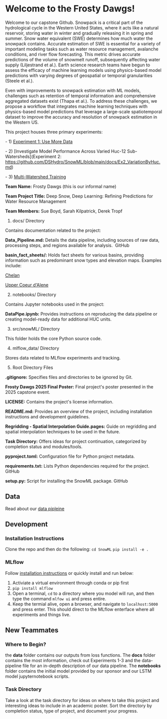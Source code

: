 # Welcome to the Frosty Dawgs!

Welcome to our capstone Github. Snowpack is a critical part of the hydrological cycle in the Western United States, where it acts like a natural reservoir, storing water in winter and gradually releasing it in spring and summer. Snow water equivalent (SWE) determines how much water the snowpack contains. Accurate estimation of SWE is essential for a variety of important modeling tasks such as water resource management, avalanche conditions, and river flow forecasting. This metric drives accurate predictions of the volume of snowmelt runoff, subsequently affecting water supply (Liljestrand et al.). Earth science research teams have begun to assess the efficacy of machine learning models using physics-based model predictions with varying degrees of geospatial or temporal granularities (Steele et al.).

Even with improvements to snowpack estimation with ML models, challenges such as retention of temporal information and comprehensive aggregated datasets exist (Thapa et al.). To address these challenges, we propose a workflow that integrates machine learning techniques with physics-based model predictions that leverage a large-scale spatiotemporal dataset to improve the accuracy and resolution of snowpack estimation in the Western US.

This project houses three primary experiments: 

\- 1) [Experiment 1: Use More Data](https://github.com/DSHydro/SnowML/blob/main/docs/Ex1_MoreData.md)

\- 2) [Investigate Model Performance Across Varied Huc-12 Sub-Watersheds](Experiment 2: https://github.com/DSHydro/SnowML/blob/main/docs/Ex2_VariationByHuc.md)

\- 3) [Multi-Watershed Training](https://github.com/DSHydro/SnowML/blob/main/docs/Ex3_MultiHucTraining.md)

**Team Name:** Frosty Dawgs (this is our informal name)

**Team Project Title:** Deep Snow, Deep Learning: Refining Predictions for Water Resource Management

**Team Members:** Sue Boyd, Sarah Kilpatrick, Derek Tropf


1. docs/ Directory

Contains documentation related to the project:​

**Data_Pipeline.md:** Details the data pipeline, including sources of raw data, processing steps, and regions available for analysis. ​
GitHub

**basin_fact_sheets/:** Holds fact sheets for various basins, providing information such as predominant snow types and elevation maps. Examples include:​

[Chelan](https://github.com/DSHydro/SnowML/blob/main/docs/basin_fact_sheets/Chelan%2817020009%29.md)

[Upper Coeur d'Alene](https://github.com/DSHydro/SnowML/blob/main/docs/basin_fact_sheets/Upper_Coeur_d'Alene(17010301).md)

2. notebooks/ Directory

Contains Jupyter notebooks used in the project:​

**DataPipe.ipynb:** Provides instructions on reproducing the data pipeline or creating model-ready data for additional HUC units. ​

3. src/snowML/ Directory

This folder holds the core Python source code.

4. mlflow_data/ Directory

Stores data related to MLflow experiments and tracking.​

5. Root Directory Files

**.gitignore:** Specifies files and directories to be ignored by Git.​

**Frosty Dawgs 2025 Final Poster:** Final project's poster presented in the 2025 capstone event.

**LICENSE:** Contains the project's license information.​

**README.md:** Provides an overview of the project, including installation instructions and development guidelines.​

**Regridding - Spatial Interpolation Guide.pages:** Guide on regridding and spatial interpolation techniques to be used in the future.

**Task Directory:** Offers ideas for project continuation, categorized by completion status and modules/tools. ​

**pyproject.toml:** Configuration file for Python project metadata.​

**requirements.txt:** Lists Python dependencies required for the project. ​
GitHub

**setup.py:** Script for installing the SnowML package. ​
GitHub

## Data 
Read about our [data pipleine](docs/Data_Pipeline.md)

## Development

### Installation Instructions
Clone the repo and then do the following:
`cd SnowML`
`pip install -e .`

### MLflow
Follow [installation instructions](https://mlflow.org/docs/latest/getting-started/tracking-server-overview/index.html#minute-tracking-server-overview) or quickly install and run below:
1. Activiate a virtual environment through conda or pip first
2. `pip install mlflow`
3. Open a terminal, `cd` to a directory where you model will run, and then type the command `mlfow ui` and press entire.
4. Keep the termial alive, open a browser, and navigate to `localhost:5000` and press enter. This should direct to the MLflow enterface where all experiments and things live.
 
## New Teammates

### Where to Begin?
the **data** folder contains our outputs from loss functions. The **docs** folder contains the most information, check out Experiments 1-3 and the data-pipeline file for an in-depth description of our data pipeline. The **notebooks** folder contains the initial model provided by our sponsor and our LSTM model jupyternotebook scripts. 

### Task Directory
Take a look at the task directory for ideas on where to take this project and interesting ideas to include in an academic poster. Sort the directory by completion status, type of project, and document your progress.
